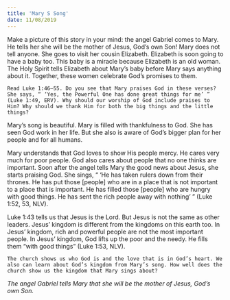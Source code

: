 ```yaml
---
title: 'Mary S Song'
date: 11/08/2019
---
```


Make a picture of this story in your mind: the angel Gabriel comes to Mary. He tells her she will be the mother of Jesus, God’s own Son! Mary does not tell anyone. She goes to visit her cousin Elizabeth. Elizabeth is soon going to have a baby too. This baby is a miracle because Elizabeth is an old woman. The Holy Spirit tells Elizabeth about Mary’s baby before Mary says anything about it. Together, these women celebrate God’s promises to them.

`Read Luke 1:46–55. Do you see that Mary praises God in these verses? She says, “ ‘Yes, the Powerful One has done great things for me’ ” (Luke 1:49, ERV). Why should our worship of God include praises to Him? Why should we thank Him for both the big things and the little things?`

Mary’s song is beautiful. Mary is filled with thankfulness to God. She has seen God work in her life. But she also is aware of God’s bigger plan for her people and for all humans.

Mary understands that God loves to show His people mercy. He cares very much for poor people. God also cares about people that no one thinks are important. Soon after the angel tells Mary the good news about Jesus, she starts praising God. She sings, “ ‘He has taken rulers down from their thrones. He has put those [people] who are in a place that is not important to a place that is important. He has filled those [people] who are hungry with good things. He has sent the rich people away with nothing’ ” (Luke 1:52, 53, NLV).

Luke 1:43 tells us that Jesus is the Lord. But Jesus is not the same as other leaders. Jesus’ kingdom is different from the kingdoms on this earth too. In Jesus’ kingdom, rich and powerful people are not the most important people. In Jesus’ kingdom, God lifts up the poor and the needy. He fills them “with good things” (Luke 1:53, NLV).

`The church shows us who God is and the love that is in God’s heart. We also can learn about God’s kingdom from Mary’s song. How well does the church show us the kingdom that Mary sings about?`

*The angel Gabriel tells Mary that she will be the mother of Jesus, God’s own Son.*